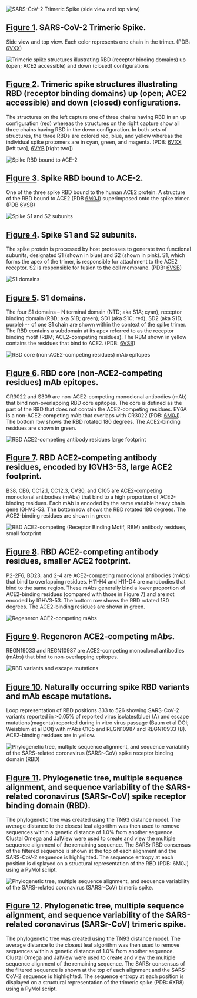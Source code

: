 <section id="fig1" class="figure-section">

<div class="figure-image">

![SARS-CoV-2 Trimeric Spike (side view and top view)](spike-structures/fig1.png#!maxHeight=35rem)

</div>

<div class="figure-caption">

## [Figure 1](#fig1). SARS-CoV-2 Trimeric Spike.

Side view and top view. Each color represents one chain in the trimer. (PDB: [6VXX])

</div>

[6VXX]: http://www.rcsb.org/structure/6VXX

</section>

<section id="fig2" class="figure-section">

<div class="figure-image">

![Trimeric spike structures illustrating RBD (receptor binding domains) up (open; ACE2 accessible) and down (closed) configurations](spike-structures/fig2.png#!maxHeight=20rem)

</div>

<div class="figure-caption">

## [Figure 2](#fig2). Trimeric spike structures illustrating RBD (receptor binding domains) up (open; ACE2 accessible) and down (closed) configurations.

The structures on the left capture one of three chains having RBD in an up configuration (red) whereas the structures on the right capture show all three chains having RBD in the down configuration. In both sets of structures, the three RBDs are colored red, blue, and yellow whereas the individual spike protomers are in cyan, green, and magenta. (PDB: [6VXX] \[left two\], [6VYB] \[right two\])

</div>

[6VYB]: http://www.rcsb.org/structure/6VYB

</section>

<section id="fig3" class="figure-section">

<div class="figure-image">

![Spike RBD bound to ACE-2](spike-structures/fig3.png#!maxHeight=20rem)

</div>

<div class="figure-caption">

## [Figure 3](#fig3). Spike RBD bound to ACE-2.

One of the three spike RBD bound to the human ACE2 protein. A structure of the RBD bound to ACE2 (PDB [6M0J]) superimposed onto the spike trimer. (PDB [6VSB])

</div>

[6M0J]: http://www.rcsb.org/structure/6M0J
[6VSB]: http://www.rcsb.org/structure/6VSB

</section>

<section id="fig4" class="figure-section">

<div class="figure-image">

![Spike S1 and S2 subunits](spike-structures/fig4.png#!maxHeight=20rem)

</div>

<div class="figure-caption">

## [Figure 4](#fig4). Spike S1 and S2 subunits.

The spike protein is processed by host proteases to generate two functional subunits, designated S1 (shown in blue) and S2 (shown in pink). S1, which forms the apex of the trimer, is responsible for attachment to the ACE2 receptor. S2 is responsible for fusion to the cell membrane. (PDB: [6VSB])

</div>

[6VSB]: http://www.rcsb.org/structure/6VSB

</section>

<section id="fig5" class="figure-section">

<div class="figure-image">

![S1 domains](spike-structures/fig5.png#!maxHeight=20rem)

</div>

<div class="figure-caption">

## [Figure 5](#fig5). S1 domains.

The four S1 domains – N terminal domain (NTD; aka S1A; cyan), receptor binding domain (RBD; aka S1B; green), SD1 (aka S1C; red), SD2 (aka S1D; purple) -- of one S1 chain are shown within the context of the spike trimer. The RBD contains a subdomain at its apex referred to as the receptor binding motif (RBM; ACE2-competing residues). The RBM shown in yellow contains the residues that bind to ACE2. (PDB: [6VSB])

</div>

</section>

<section id="fig6" class="figure-section">

<div class="figure-image">

![RBD core (non-ACE2-competing residues) mAb epitopes](spike-structures/fig6.png#!maxHeight=35rem)

</div>

<div class="figure-caption">

## [Figure 6](#fig6). RBD core (non-ACE2-competing residues) mAb epitopes.

CR3022 and S309 are non-ACE2-competing monoclonal antibodies (mAb) that bind non-overlapping RBD core epitopes. The core is defined as the part of the RBD that does not contain the ACE2-competing residues. EY6A is a non-ACE2-competing mAb that overlaps with CR3022 (PDB: [6M0J]). The bottom row shows the RBD rotated 180 degrees. The ACE2-binding residues are shown in green.

</div>

[6M0J]: http://www.rcsb.org/structure/6M0J

</section>

<section id="fig7" class="figure-section wrap">

<div class="figure-image">

![RBD ACE2-competing antibody residues large footprint](spike-structures/fig7.png#!maxHeight=35rem)

</div>

<div class="figure-caption">

## [Figure 7](#fig7). RBD ACE2-competing antibody residues, encoded by IGVH3-53, large ACE2 footprint.

B38, CB6, CC12.1, CC12.3, CV30, and C105 are ACE2-competing monoclonal antibodies (mAbs) that bind to a high proportion of ACE2-binding residues. Each mAb is encoded by the same variable heavy chain gene IGHV3-53. The bottom row shows the RBD rotated 180 degrees. The ACE2-binding residues are shown in green.

</div>

</section>

<section id="fig8" class="figure-section wrap">

<div class="figure-image">

![RBD ACE2-competing (Receptor Binding Motif, RBM) antibody residues, small footprint](spike-structures/fig8.png#!maxHeight=35rem)

</div>

<div class="figure-caption">

## [Figure 8](#fig8). RBD ACE2-competing antibody residues, smaller ACE2 footprint.

P2-2F6, BD23, and 2-4 are ACE2-competing monoclonal antibodies (mAbs) that bind to overlapping residues. H11-H4 and H11-D4 are nanobodies that bind to the same region. These mAbs generally bind a lower proportion of ACE2-binding residues (compared with those in Figure 7) and are not encoded by IGHV3-53. The bottom row shows the RBD rotated 180 degrees. The ACE2-binding residues are shown in green.

</div>

</section>

<section id="fig9" class="figure-section">

<div class="figure-image">

![Regeneron ACE2-competing mAbs](spike-structures/fig9.png#!maxHeight=35rem)

</div>

<div class="figure-caption">

## [Figure 9](#fig9). Regeneron ACE2-competing mAbs.

REGN19033 and REGN10987 are ACE2-competing monoclonal antibodies (mAbs) that bind to non-overlapping epitopes.

</div>

</section>

<section id="fig10" class="figure-section">

<div class="figure-image">

![RBD variants and escape mutations](spike-structures/fig10.png#!maxHeight=35rem)

</div>

<div class="figure-caption">

## [Figure 10](#fig10). Naturally occurring spike RBD variants and mAb escape mutations.

Loop representation of RBD positions 333 to 526 showing SARS-CoV-2 variants reported in >0.05% of reported virus isolates(blue) (A) and escape mutations(magenta) reported during in vitro virus passage (Baum et al DOI; Weisblum et al DOI) with mAbs C105 and REGN10987 and REGN10933 (B). ACE2-binding residues are in yellow.

</div>

</section>


<section id="fig11" class="figure-section">

<div class="figure-image">

![Phylogenetic tree, multiple sequence alignment, and sequence variability of the SARS-related coronavirus (SARSr-CoV) spike receptor binding domain (RBD)](spike-structures/fig11.png#!maxHeight=60rem)

</div>

<div class="figure-caption">

## [Figure 11](#fig11). Phylogenetic tree, multiple sequence alignment, and sequence variability of the SARS-related coronavirus (SARSr-CoV) spike receptor binding domain (RBD).

The phylogenetic tree was created using the TN93 distance model. The average distance to the closest leaf algorithm was then used to remove sequences within a genetic distance of 1.0% from another sequence. Clustal Omega and JalView were used to create and view the multiple sequence alignment of the remaining sequence. The SARSr RBD consensus of the filtered sequence is shown at the top of each alignment and the SARS-CoV-2 sequence is highlighted. The sequence entropy at each position is displayed on a structural representation of the RBD (PDB: 6M0J) using a PyMol script.

</div>

</section>


<section id="fig12" class="figure-section">

<div class="figure-image">

![Phylogenetic tree, multiple sequence alignment, and sequence variability of the SARS-related coronavirus (SARSr-CoV) trimeric spike.](spike-structures/fig12.png#!maxHeight=100rem)

</div>

<div class="figure-caption">

## [Figure 12](#fig12). Phylogenetic tree, multiple sequence alignment, and sequence variability of the SARS-related coronavirus (SARSr-CoV) trimeric spike.

The phylogenetic tree was created using the TN93 distance model. The average distance to the closest leaf algorithm was then used to remove sequences within a genetic distance of 1.0% from another sequence. Clustal Omega and JalView were used to create and view the multiple sequence alignment of the remaining sequence. The SARSr consensus of the filtered sequence is shown at the top of each alignment and the SARS-CoV-2 sequence is highlighted. The sequence entropy at each position is displayed on a structural representation of the trimeric spike (PDB: 6XR8) using a PyMol script.

</div>

</section>

